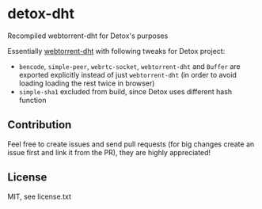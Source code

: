# detox-dht
Recompiled webtorrent-dht for Detox's purposes

Essentially [webtorrent-dht](https://github.com/nazar-pc/webtorrent-dht) with following tweaks for Detox project:
* `bencode`, `simple-peer`, `webrtc-socket`, `webtorrent-dht` and `Buffer` are exported explicitly instead of just `webtorrent-dht` (in order to avoid loading loading the rest twice in browser)
* `simple-sha1` excluded from build, since Detox uses different hash function

## Contribution
Feel free to create issues and send pull requests (for big changes create an issue first and link it from the PR), they are highly appreciated!

## License
MIT, see license.txt
